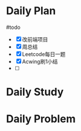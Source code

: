 # Daily Plan
#todo
- [x] 改前端项目
- [x] 周总结
- [x] Leetcode每日一题
- [x] Acwing刷1小结
- [ ] 
# Daily Study

# Daily Problem